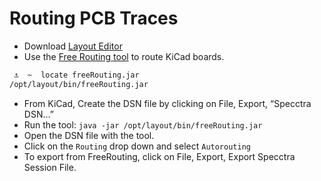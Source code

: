 # Routing PCB Traces

- Download [Layout Editor](https://layouteditor.com/download)
- Use the [Free Routing tool](https://freerouting.org/freerouting/using-with-kicad) to route KiCad boards.

```sh
 ⚓  ~  locate freeRouting.jar
/opt/layout/bin/freeRouting.jar
```

- From KiCad, Create the DSN file by clicking on File, Export, “Specctra DSN…”
- Run the tool: `java -jar /opt/layout/bin/freeRouting.jar`
- Open the DSN file with the tool.
- Click on the `Routing` drop down and select `Autorouting`
- To export from FreeRouting, click on File, Export, Export Specctra Session File.
